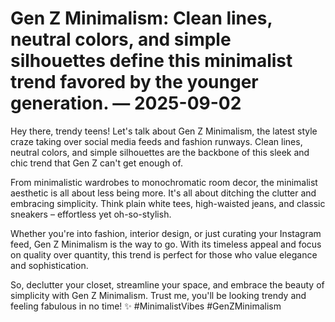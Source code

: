 # Gen Z Minimalism: Clean lines, neutral colors, and simple silhouettes define this minimalist trend favored by the younger generation. — 2025-09-02

Hey there, trendy teens! Let's talk about Gen Z Minimalism, the latest style craze taking over social media feeds and fashion runways. Clean lines, neutral colors, and simple silhouettes are the backbone of this sleek and chic trend that Gen Z can't get enough of.

From minimalistic wardrobes to monochromatic room decor, the minimalist aesthetic is all about less being more. It's all about ditching the clutter and embracing simplicity. Think plain white tees, high-waisted jeans, and classic sneakers – effortless yet oh-so-stylish.

Whether you're into fashion, interior design, or just curating your Instagram feed, Gen Z Minimalism is the way to go. With its timeless appeal and focus on quality over quantity, this trend is perfect for those who value elegance and sophistication.

So, declutter your closet, streamline your space, and embrace the beauty of simplicity with Gen Z Minimalism. Trust me, you'll be looking trendy and feeling fabulous in no time! ✨ #MinimalistVibes #GenZMinimalism